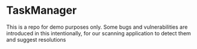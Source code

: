 # TaskManager
This is a repo for demo purposes only. Some bugs and vulnerabilities are introduced in this intentionally, for our scanning application to detect them and suggest resolutions 

